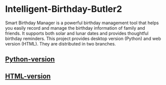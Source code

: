 # Intelligent-Birthday-Butler2
Smart Birthday Manager is a powerful birthday management tool that helps you easily record and manage the birthday information of family and friends. It supports both solar and lunar dates and provides thoughtful birthday reminders. This project provides desktop version (Python) and web version (HTML). They are distributed in two branches.
## [Python-version](https://github.com/Jessssssseea/Intelligent-Birthday-Butler/python/README.md)
## [HTML-version](https://github.com/Jessssssseea/Intelligent-Birthday-Butler/html/README.md)
